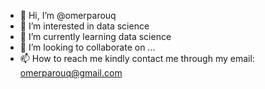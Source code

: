 - 👋 Hi, I’m @omerparouq
- 👀 I’m interested in data science 
- 🌱 I’m currently learning data science 
- 💞️ I’m looking to collaborate on ...
- 📫 How to reach me kindly contact me through my email: omerparouq@gmail.com

<!--
omerparouq/omerparouq is a ✨ special ✨ repository because its `README.md` (this file) appears on your GitHub profile.
You can click the Preview link to take a look at your changes.
--->
